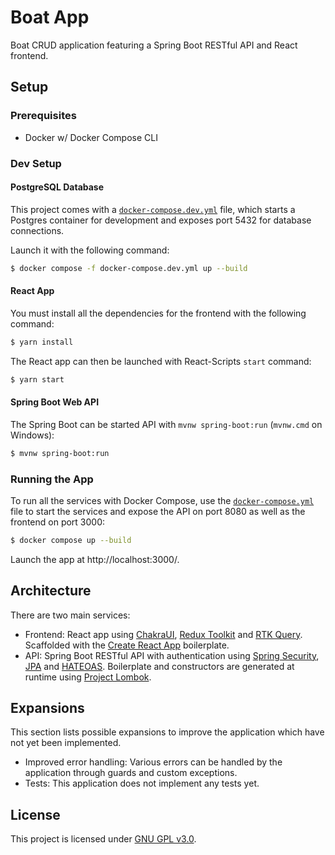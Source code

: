 # Boat App

Boat CRUD application featuring a Spring Boot RESTful API and React frontend.

## Setup

### Prerequisites
 - Docker w/ Docker Compose CLI

### Dev Setup

#### PostgreSQL Database

This project comes with a [`docker-compose.dev.yml`](docker-compose.dev.yml) file, which starts a Postgres container for development and exposes port 5432 for database connections.

Launch it with the following command:

```sh
$ docker compose -f docker-compose.dev.yml up --build
```

#### React App

You must install all the dependencies for the frontend with the following command:

```sh
$ yarn install
```

The React app can then be launched with React-Scripts `start` command:

```sh
$ yarn start
```

#### Spring Boot Web API

The Spring Boot can be started API with `mvnw spring-boot:run` (`mvnw.cmd` on Windows):

```sh
$ mvnw spring-boot:run
```

### Running the App

To run all the services with Docker Compose, use the [`docker-compose.yml`](./docker-compose.yml) file to start the services and expose the API on port 8080 as well as the frontend on port 3000:

```sh
$ docker compose up --build
```

Launch the app at http://localhost:3000/.

## Architecture

There are two main services:

 - Frontend: React app using [ChakraUI](https://chakra-ui.com/), [Redux Toolkit](https://redux-toolkit.js.org/) and [RTK Query](https://redux-toolkit.js.org/rtk-query/overview). Scaffolded with the [Create React App](https://create-react-app.dev/) boilerplate.
 - API: Spring Boot RESTful API with authentication using [Spring Security](https://spring.io/projects/spring-security), [JPA](https://spring.io/projects/spring-data-jpa) and [HATEOAS](https://spring.io/projects/spring-hateoas). Boilerplate and constructors are generated at runtime using [Project Lombok](https://projectlombok.org/).

## Expansions

This section lists possible expansions to improve the application which have not yet been implemented.

 - Improved error handling: Various errors can be handled by the application through guards and custom exceptions.
 - Tests: This application does not implement any tests yet.

## License

This project is licensed under [GNU GPL v3.0](./LICENSE).
